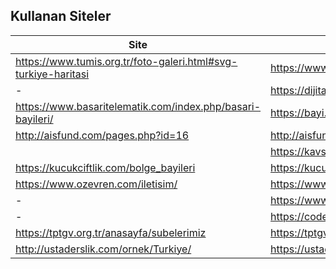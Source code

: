 ## Kullanan Siteler


| Site | Kaynak Kod (Iframe) | 
| -- | -- |
| https://www.tumis.org.tr/foto-galeri.html#svg-turkiye-haritasi | https://www.tumis.org.tr/harita/harita.html |
| - | https://dijitalistmarketing.com/harita/ |
| https://www.basaritelematik.com/index.php/basari-bayileri/ | https://bayi.basaritelematik.com/Home/bayiler |
| http://aisfund.com/pages.php?id=16 | http://aisfund.com/map.php |
|  | https://kavsak.net/tugrul/index.php |
| https://kucukciftlik.com/bolge_bayileri | https://kucukciftlik.com/bayiler/index.php |
| https://www.ozevren.com/iletisim/ | https://www.ozevren.com/svg-turkiye-haritasi-master/index.html |
| - | https://www.royalinvest.net/libs/svg-harita/index.html |
| - | https://codepen.io/abdlhsk/pen/ZLvpRM |
| https://tptgv.org.tr/anasayfa/subelerimiz | https://tptgv.org.tr/Home/Harita |
| http://ustaderslik.com/ornek/Turkiye/ | https://ustaderslik.com/konu/HTML5_Svg_T%C3%BCrkiye_Haritas%C4%B1 |
